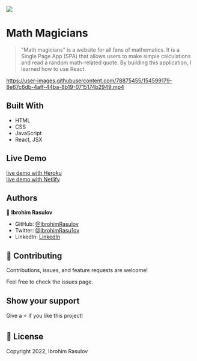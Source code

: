 ![](https://img.shields.io/badge/Microverse-blueviolet)

# Math Magicians

> "Math magicians" is a website for all fans of mathematics. It is a Single Page App (SPA) that allows users to make simple calculations and read a random math-related quote. By building this application, I learned how to use React.

https://user-images.githubusercontent.com/78875455/154599179-8e67c6db-4aff-44ba-8b19-0715174b2949.mp4

## Built With

- HTML
- CSS
- JavaScript
- React, JSX

## Live Demo

[live demo with Heroku]()<br>
[live demo with Netlify]()

## Authors

👤 **Ibrohim Rasulov**

- GitHub: [@IbrohimRasulov](https://github.com/IbrohimRasulov)
- Twitter: [@IbrohimRasu1ov](https://twitter.com/IbrohimRasu1ov)
- LinkedIn: [LinkedIn](https://www.linkedin.com/in/ibrohim-rasulov-a88352209/)

## 🤝 Contributing

Contributions, issues, and feature requests are welcome!

Feel free to check the issues page.

## Show your support

Give a ⭐️ if you like this project!

## 📝 License

Copyright 2022, Ibrohim Rasulov
